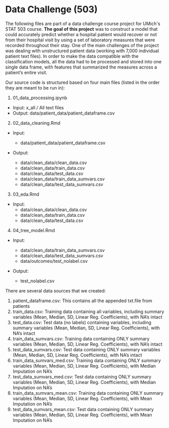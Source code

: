 # Data Challenge (503)

The following files are part of a data challenge course project for UMich's STAT 503 course. **The goal of this project** was to construct a model that could accurately predict whether a hospital patient would recover or not from their hospital visit by using a set of laboratory measures that were recorded throughout their stay. One of the main challenges of the project was dealing with unstructured patient data (working with 7,000 individual patient text files). In order to make the data compatible with the classification models, all the data had to be processed and stored into one single data frame, with features that summarized the measures across a patient’s entire visit.

Our source code is structured based on four main files (listed in the order they are meant to be run in):

1. 01_data_processing.ipynb

* Input: x_all / All text files
* Output: data/patient_data/patient_dataframe.csv

2. 02_data_cleaning.Rmd

* Input:
  * data/patient_data/patient_dataframe.csv

* Output: 
  * data/clean_data/clean_data.csv
  - data/clean_data/train_data.csv
  - data/clean_data/test_data.csv
  - data/clean_data/train_data_sumvars.csv
  - data/clean_data/test_data_sumvars.csv

3. 03_eda.Rmd

* Input: 
  - data/clean_data/clean_data.csv
  - data/clean_data/train_data.csv
  - data/clean_data/test_data.csv

4. 04_tree_model.Rmd

* Input:
  - data/clean_data/train_data_sumvars.csv
  - data/clean_data/test_data_sumvars.csv
  - data/outcomes/test_nolabel.csv

* Output:
  - test_nolabel.csv

There are several data sources that we created: 

1. patient_dataframe.csv: This contains all the appended txt.file from patients
2. train_data.csv: Training data containing all variables, including summary variables (Mean, Median, SD, Linear Reg. Coefficients), with NA’s intact
3. test_data.csv: Test data (no labels) containing variables, including summary variables (Mean, Median, SD, Linear Reg. Coefficients), with NA’s intact
4. train_data_sumvars.csv: Training data containing ONLY summary variables (Mean, Median, SD, Linear Reg. Coefficients), with NA’s intact
5. test_data_sumvars.csv: Test data containing ONLY summary variables (Mean, Median, SD, Linear Reg. Coefficients), with NA’s intact
6. train_data_sumvars_med.csv: Training data containing ONLY summary variables (Mean, Median, SD, Linear Reg. Coefficients), with Median Imputation on NA’s
7. test_data_sumvars_med.csv: Test data containing ONLY summary variables (Mean, Median, SD, Linear Reg. Coefficients), with Median Imputation on NA’s
8. train_data_sumvars_mean.csv: Training data containing ONLY summary variables (Mean, Median, SD, Linear Reg. Coefficients), with Mean Imputation on NA’s
9. test_data_sumvars_mean.csv: Test data containing ONLY summary variables (Mean, Median, SD, Linear Reg. Coefficients), with Mean Imputation on NA’s
